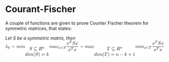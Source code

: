 # Courant-Fischer
A couple of functions are given to prove Counter Fischer theorem for symmetric matrices, that states:

*Let S be a symmetric matrix, then*
![png](fischer_courant.png)
